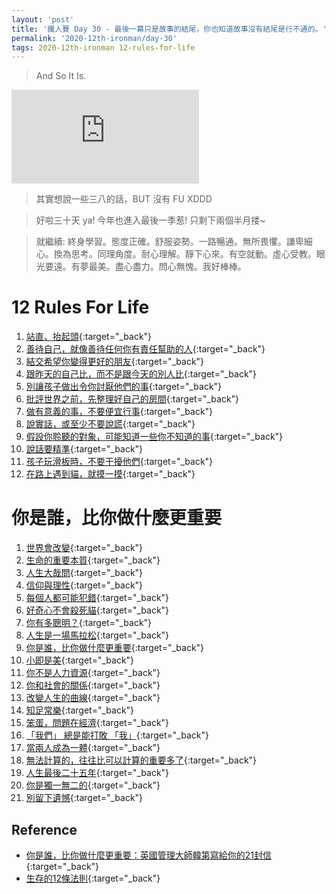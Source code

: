 ```yaml
---
layout: 'post'
title: '鐵人賽 Day 30 - 最後一幕只是故事的結尾，你也知道故事沒有結尾是行不通的。'
permalink: '2020-12th-ironman/day-30'
tags: 2020-12th-ironman 12-rules-for-life  
---
```


> And So It Is.

<iframe  src="https://www.youtube.com/embed/5YXVMCHG-Nk" frameborder="0" allow="accelerometer; autoplay; clipboard-write; encrypted-media; gyroscope; picture-in-picture" allowfullscreen></iframe>


> 其實想說一些三八的話，BUT 沒有 FU XDDD

> 好啦三十天 ya! 今年也進入最後一季惹! 只剩下兩個半月搂~

> 就繼續: 終身學習。態度正確。舒服姿勢。一路暢通。無所畏懼。謙卑細心。換為思考。同理角度。耐心理解。靜下心來。有空就動。虛心受教。眼光要遠。有夢最美。盡心盡力。問心無愧。我好棒棒。  

# 12 Rules For Life

1. [站直、抬起頭](https://yuting3656.github.io/yutingblog/2020-12th-ironman/day-23){:target="_back"}
2. [善待自己，就像善待任何你有責任幫助的人](https://yuting3656.github.io/yutingblog/2020-12th-ironman/day-23){:target="_back"}
3. [結交希望你變得更好的朋友](https://yuting3656.github.io/yutingblog/2020-12th-ironman/day-24){:target="_back"}
4. [跟昨天的自己比，而不是跟今天的別人比](https://yuting3656.github.io/yutingblog/2020-12th-ironman/day-24){:target="_back"}
5. [別讓孩子做出令你討厭他們的事](https://yuting3656.github.io/yutingblog/2020-12th-ironman/day-25){:target="_back"}
6. [批評世界之前，先整理好自己的房間](https://yuting3656.github.io/yutingblog/2020-12th-ironman/day-25){:target="_back"}
7. [做有意義的事，不要便宜行事](https://yuting3656.github.io/yutingblog/2020-12th-ironman/day-26){:target="_back"}
8. [說實話，或至少不要說謊](https://yuting3656.github.io/yutingblog/2020-12th-ironman/day-26){:target="_back"}
9. [假設你聆聽的對象，可能知道一些你不知道的事](https://yuting3656.github.io/yutingblog/2020-12th-ironman/day-27){:target="_back"} 
10. [說話要精準](https://yuting3656.github.io/yutingblog/2020-12th-ironman/day-27){:target="_back"}
11. [孩子玩滑板時，不要干擾他們](https://yuting3656.github.io/yutingblog/2020-12th-ironman/day-28){:target="_back"}
12. [在路上遇到貓，就摸一摸](https://yuting3656.github.io/yutingblog/2020-12th-ironman/day-28){:target="_back"}


# 你是誰，比你做什麼更重要

1. [世界會改變](https://yuting3656.github.io/yutingblog/2020-12th-ironman/day-02){:target="_back"}
2. [生命的重要本質](https://yuting3656.github.io/yutingblog/2020-12th-ironman/day-03){:target="_back"}
3. [人生大哉問](https://yuting3656.github.io/yutingblog/2020-12th-ironman/day-04){:target="_back"}
4. [信仰與理性](https://yuting3656.github.io/yutingblog/2020-12th-ironman/day-05){:target="_back"}
5. [每個人都可能犯錯](https://yuting3656.github.io/yutingblog/2020-12th-ironman/day-06){:target="_back"}
6. [好奇心不會殺死貓](https://yuting3656.github.io/yutingblog/2020-12th-ironman/day-07){:target="_back"}
7. [你有多聰明？](https://yuting3656.github.io/yutingblog/2020-12th-ironman/day-08){:target="_back"}
8. [人生是一場馬拉松](https://yuting3656.github.io/yutingblog/2020-12th-ironman/day-09){:target="_back"}
9. [你是誰，比你做什麼更重要](https://yuting3656.github.io/yutingblog/2020-12th-ironman/day-10){:target="_back"}
10. [小即是美](https://yuting3656.github.io/yutingblog/2020-12th-ironman/day-11){:target="_back"}
11. [你不是人力資源](https://yuting3656.github.io/yutingblog/2020-12th-ironman/day-12){:target="_back"}
12. [你和社會的關係](https://yuting3656.github.io/yutingblog/2020-12th-ironman/day-13){:target="_back"}
13. [改變人生的曲線](https://yuting3656.github.io/yutingblog/2020-12th-ironman/day-14){:target="_back"}
14. [知足常樂](https://yuting3656.github.io/yutingblog/2020-12th-ironman/day-15){:target="_back"}
15. [笨蛋，問題在經濟](https://yuting3656.github.io/yutingblog/2020-12th-ironman/day-16){:target="_back"}
16. [「我們」 總是能打敗 「我」](https://yuting3656.github.io/yutingblog/2020-12th-ironman/day-17){:target="_back"}
17. [當兩人成為一體](https://yuting3656.github.io/yutingblog/2020-12th-ironman/day-18){:target="_back"}
18. [無法計算的，往往比可以計算的重要多了](https://yuting3656.github.io/yutingblog/2020-12th-ironman/day-19){:target="_back"}
19. [人生最後二十五年](https://yuting3656.github.io/yutingblog/2020-12th-ironman/day-20){:target="_back"}
20. [你是獨一無二的](https://yuting3656.github.io/yutingblog/2020-12th-ironman/day-21){:target="_back"}
21. [別留下遺憾](https://yuting3656.github.io/yutingblog/2020-12th-ironman/day-22){:target="_back"}

## Reference 

- [你是誰，比你做什麼更重要：英國管理大師韓第寫給你的21封信](https://www.books.com.tw/products/0010862692){:target="_back"}
- [生存的12條法則](https://www.books.com.tw/products/E050044364?gclid=Cj0KCQjw8fr7BRDSARIsAK0Qqr7ASwSo_ZJH0Gfd2-PW1TM9H5-_nSNI33SvNuXbVB5PqJbrIqcO7bQaAsHVEALw_wcB){:target="_back"}
